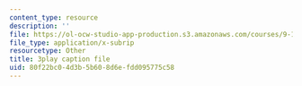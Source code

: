 ```yaml
---
content_type: resource
description: ''
file: https://ol-ocw-studio-app-production.s3.amazonaws.com/courses/9-14-brain-structure-and-its-origins-spring-2014/80f22bc04d3b5b608d6efdd095775c58_555125.vtt
file_type: application/x-subrip
resourcetype: Other
title: 3play caption file
uid: 80f22bc0-4d3b-5b60-8d6e-fdd095775c58
---
```

